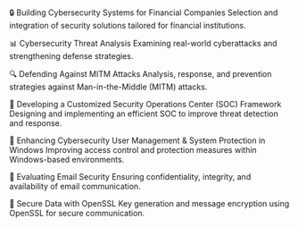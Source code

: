 🔒 Building Cybersecurity Systems for Financial Companies
Selection and integration of security solutions tailored for financial institutions.

📊 Cybersecurity Threat Analysis
Examining real-world cyberattacks and strengthening defense strategies.

🔍 Defending Against MITM Attacks
Analysis, response, and prevention strategies against Man-in-the-Middle (MITM) attacks.

🏢 Developing a Customized Security Operations Center (SOC) Framework
Designing and implementing an efficient SOC to improve threat detection and response.

🔐 Enhancing Cybersecurity User Management & System Protection in Windows
Improving access control and protection measures within Windows-based environments.

📧 Evaluating Email Security
Ensuring confidentiality, integrity, and availability of email communication.

🔑 Secure Data with OpenSSL
Key generation and message encryption using OpenSSL for secure communication.

